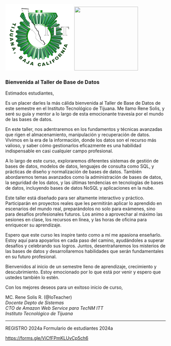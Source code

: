 ![](images/logo_TECT.png) <!-- Escalar una imagen 200x200 -->
<img src="https://avatars.githubusercontent.com/u/2523851?v=4" width="200" height="200" />
### Bienvenida al Taller de Base de Datos


Estimados estudiantes,

Es un placer darles la más cálida bienvenida al Taller de Base de Datos de este semestre en el Instituto Tecnológico de Tijuana. Me llamo Rene Solis, y seré su guía y mentor a lo largo de esta emocionante travesía por el mundo de las bases de datos.

En este taller, nos adentraremos en los fundamentos y técnicas avanzadas que rigen el almacenamiento, manipulación y recuperación de datos. Vivimos en la era de la información, donde los datos son el recurso más valioso, y saber cómo gestionarlos eficazmente es una habilidad indispensable en casi cualquier campo profesional.

A lo largo de este curso, exploraremos diferentes sistemas de gestión de bases de datos, modelos de datos, lenguajes de consulta como SQL, y prácticas de diseño y normalización de bases de datos. También abordaremos temas avanzados como la administración de bases de datos, la seguridad de los datos, y las últimas tendencias en tecnologías de bases de datos, incluyendo bases de datos NoSQL y aplicaciones en la nube.

Este taller está diseñado para ser altamente interactivo y práctico. Participarán en proyectos reales que les permitirán aplicar lo aprendido en escenarios del mundo real, preparándolos no solo para exámenes, sino para desafíos profesionales futuros. Los animo a aprovechar al máximo las sesiones en clase, los recursos en línea, y las horas de oficina para enriquecer su aprendizaje.

Espero que este curso les inspire tanto como a mí me apasiona enseñarlo. Estoy aquí para apoyarlos en cada paso del camino, ayudándoles a superar desafíos y celebrando sus logros. Juntos, desentrañaremos los misterios de las bases de datos y desarrollaremos habilidades que serán fundamentales en su futuro profesional.

Bienvenidos al inicio de un semestre lleno de aprendizaje, crecimiento y descubrimiento. Estoy emocionado por lo que está por venir y espero que ustedes también lo estén.

Con los mejores deseos para un exitoso inicio de curso,

MC. Rene Solis R.  (@IoTeacher)
<br>_Docente Depto de Sistemas 
<br> CTO de Amazon Web Service para TecNM ITT 
<br> Instituto Tecnológico de Tijuana_ 

----

REGISTRO 2024a
Formulario de estudiantes 2024a

https://forms.gle/ViCfFPmKLUvCp5ch6
